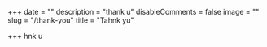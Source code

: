 +++
date = ""
description = "thank u"
disableComments = false
image = ""
slug = "/thank-you"
title = "Tahnk yu"

+++
hnk u
